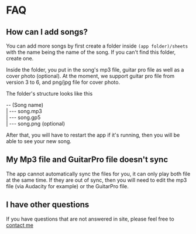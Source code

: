 # FAQ

## How can I add songs?

You can add more songs by first create a folder inside `(app folder)/sheets` with the name being the name of the song. If you can't find this folder, create one.  
  
Inside the folder, you put in the song's mp3 file, guitar pro file as well as a cover photo \(optional\). At the moment, we support guitar pro file from version 3 to 6, and png/jpg file for cover photo.  
  
The folder's structure looks like this

-- \(Song name\)  
 \| --- song.mp3  
 \| --- song.gp5  
 \| --- song.png \(optional\)

After that, you will have to restart the app if it's running, then you will be able to see your new song.

## My Mp3 file and GuitarPro file doesn't sync

The app cannot automatically sync the files for you, it can only play both file at the same time. If they are out of sync, then you will need to edit the mp3 file \(via Audacity for example\) or the GuitarPro file.

## I have other questions

If you have questions that are not answered in site, please feel free to [contact me](contact.md)

